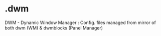 # .dwm
DWM - Dynamic Window Manager : Config. files managed from mirror of both dwm (WM) &amp; dwmblocks (Panel Manager)
